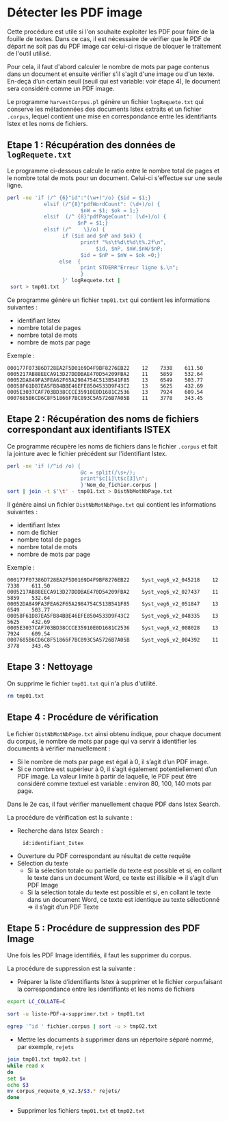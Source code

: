 # Détecter les PDF image

Cette procédure est utile si l'on souhaite exploiter les PDF pour faire de la fouille de textes. Dans ce cas, il est nécessaire de vérifier que le PDF de départ ne soit pas du PDF image car celui-ci risque de bloquer le traitement de l'outil utilisé.

Pour cela, il faut d'abord calculer le nombre de mots par page contenus dans un document et ensuite vérifier s'il s'agit d'une image ou d'un texte. En-deçà d’un certain seuil (seuil qui est variable: voir étape 4), le document sera considéré comme un PDF image.

Le programme `harvestCorpus.pl` génère un fichier `logRequete.txt` qui conserve les métadonnées des documents Istex extraits et un fichier `.corpus`, lequel contient une mise en correspondance entre les identifiants Istex et les noms de fichiers.

## **Etape 1 : Récupération des données de** `logRequete.txt`

Le programme ci-dessous calcule le ratio entre le nombre total de pages et le nombre total de mots pour un document. Celui-ci s'effectue sur une seule ligne.

```bash
perl -ne 'if (/^ {6}"id":"(\w+)"/o) {$id = $1;} 
            elsif (/^{8}"pdfWordCount": (\d+)/o) {
                        $nW = $1; $ok = 1;} 
            elsif  (/^ {8}"pdfPageCount": (\d+)/o) {
                       $nP = $1;} 
            elsif (/^    \}/o) {
                  if ($id and $nP and $ok) {
                        printf "%s\t%d\t%d\t%.2f\n",
                             $id, $nP, $nW,$nW/$nP; 
                        $id = $nP = $nW = $ok =0;} 
                 else  {
                        print STDERR"Erreur ligne $.\n";
                        }
                  }' logRequete.txt | 
 sort > tmp01.txt
```

Ce programme génère un fichier `tmp01.txt` qui contient les informations suivantes :

* identifiant Istex
* nombre total de pages
* nombre total de mots
* nombre de mots par page

Exemple :

```
000177F07386D728EA2F5D0169D4F9BF8276EB22    12    7338    611.50
0005217AB88EECA913D27DDDBAE470D54209FBA2    11    5859    532.64
00052DA849FA3FEA62F65A2984754C513B541F85    13    6549    503.77
00058F61D87EA5FB84BBE46EFE8504533D9F43C2    13    5625    432.69
0005E3037CAF703BD38CCCE35910E0D1681C2536    13    7924    609.54
0007685B6CD6C8F51866F7BC893C5A5726B7A05B    11    3778    343.45
```

## **Etape 2 : Récupération des noms de fichiers correspondant aux identifiants ISTEX**

Ce programme récupère les noms de fichiers dans le fichier `.corpus` et fait la jointure avec le fichier précédent sur l'identifiant Istex.

```bash
perl -ne 'if (/^id /o) {
                        @c = split(/\s+/); 
                        print"$c[1]\t$c[3]\n";
                        }'Nom_de_fichier.corpus | 
sort | join -t $'\t' - tmp01.txt > DistNbMotNbPage.txt
```

Il génère ainsi un fichier `DistNbMotNbPage.txt` qui contient les informations suivantes :

* identifiant Istex
* nom de fichier
* nombre total de pages
* nombre total de mots
* nombre de mots par page

Exemple :

```
000177F07386D728EA2F5D0169D4F9BF8276EB22    Syst_veg6_v2_045218    12    7338    611.50
0005217AB88EECA913D27DDDBAE470D54209FBA2    Syst_veg6_v2_027437    11    5859    532.64
00052DA849FA3FEA62F65A2984754C513B541F85    Syst_veg6_v2_051847    13    6549    503.77
00058F61D87EA5FB84BBE46EFE8504533D9F43C2    Syst_veg6_v2_048335    13    5625    432.69
0005E3037CAF703BD38CCCE35910E0D1681C2536    Syst_veg6_v2_008028    13    7924    609.54
0007685B6CD6C8F51866F7BC893C5A5726B7A05B    Syst_veg6_v2_004392    11    3778    343.45
```

## **Etape 3 : Nettoyage**

On supprime le fichier `tmp01.txt` qui n'a plus d'utilité.

```bash
rm tmp01.txt
```

## **Etape 4 : Procédure de vérification**

Le fichier `DistNbMotNbPage.txt` ainsi obtenu indique, pour chaque document du corpus, le nombre de mots par page qui va servir à identifier les documents à vérifier manuellement :

* Si le nombre de mots par page est égal à 0, il s’agit d’un PDF image.
* Si ce nombre est supérieur à 0, il s’agit également potentiellement d’un PDF image. La valeur limite à partir de laquelle, le PDF peut être considéré comme textuel est variable : environ 80, 100, 140 mots par page.

Dans le 2e cas, il faut vérifier manuellement chaque PDF dans Istex Search.

La procédure de vérification est la suivante :

* Recherche dans Istex Search :&#x20;

```
     id:identifiant_Istex
```

* Ouverture du PDF correspondant au résultat de cette requête
* Sélection du texte
  * Si la sélection totale ou partielle du texte est possible et si, en collant le texte dans un document Word, ce texte est illisible => il s’agit d’un PDF Image
  * Si la sélection totale du texte est possible et si, en collant le texte dans un document Word, ce texte est identique au texte sélectionné => il s’agit d’un PDF Texte

## **Etape 5 : Procédure de suppression des PDF Image**

Une fois les PDF Image identifiés, il faut les supprimer du corpus.

La procédure de suppression est la suivante :

* Préparer la liste d’identifiants Istex à supprimer et le fichier `corpus`faisant la correspondance entre les identifiants et les noms de fichiers

```bash
export LC_COLLATE=C

sort -u liste-PDF-a-supprimer.txt > tmp01.txt

egrep '^id ' fichier.corpus | sort -u > tmp02.txt
```

* Mettre les documents à supprimer dans un répertoire séparé nommé, par exemple, `rejets`

```bash
join tmp01.txt tmp02.txt | 
while read x
do 
set $x
echo $3
mv corpus_requete_6_v2.3/$3.* rejets/
done
```

* Supprimer les fichiers `tmp01.txt` et `tmp02.txt`
